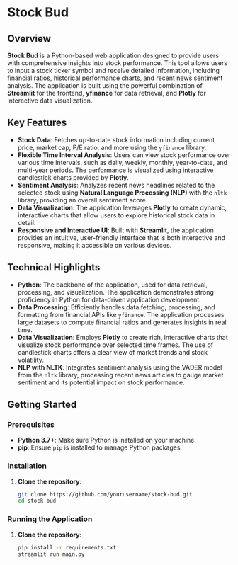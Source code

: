 # **Stock Bud**

## **Overview**

**Stock Bud** is a Python-based web application designed to provide users with comprehensive insights into stock performance. This tool allows users to input a stock ticker symbol and receive detailed information, including financial ratios, historical performance charts, and recent news sentiment analysis. The application is built using the powerful combination of **Streamlit** for the frontend, **yfinance** for data retrieval, and **Plotly** for interactive data visualization.

## **Key Features**

- **Stock Data**: Fetches up-to-date stock information including current price, market cap, P/E ratio, and more using the `yfinance` library.
- **Flexible Time Interval Analysis**: Users can view stock performance over various time intervals, such as daily, weekly, monthly, year-to-date, and multi-year periods. The performance is visualized using interactive candlestick charts provided by **Plotly**.
- **Sentiment Analysis**: Analyzes recent news headlines related to the selected stock using **Natural Language Processing (NLP)** with the `nltk` library, providing an overall sentiment score.
- **Data Visualization**: The application leverages **Plotly** to create dynamic, interactive charts that allow users to explore historical stock data in detail.
- **Responsive and Interactive UI**: Built with **Streamlit**, the application provides an intuitive, user-friendly interface that is both interactive and responsive, making it accessible on various devices.

## **Technical Highlights**

- **Python**: The backbone of the application, used for data retrieval, processing, and visualization. The application demonstrates strong proficiency in Python for data-driven application development.
- **Data Processing**: Efficiently handles data fetching, processing, and formatting from financial APIs like `yfinance`. The application processes large datasets to compute financial ratios and generates insights in real time.
- **Data Visualization**: Employs **Plotly** to create rich, interactive charts that visualize stock performance over selected time frames. The use of candlestick charts offers a clear view of market trends and stock volatility.
- **NLP with NLTK**: Integrates sentiment analysis using the VADER model from the `nltk` library, processing recent news articles to gauge market sentiment and its potential impact on stock performance.

## **Getting Started**

### **Prerequisites**

- **Python 3.7+**: Make sure Python is installed on your machine.
- **pip**: Ensure `pip` is installed to manage Python packages.

### **Installation**

1. **Clone the repository**:
   ```bash
   git clone https://github.com/yourusername/stock-bud.git
   cd stock-bud
   ```

### **Running the Application**

1. **Clone the repository**:
   ```bash
   pip install -r requirements.txt
   streamlit run main.py
   ```

